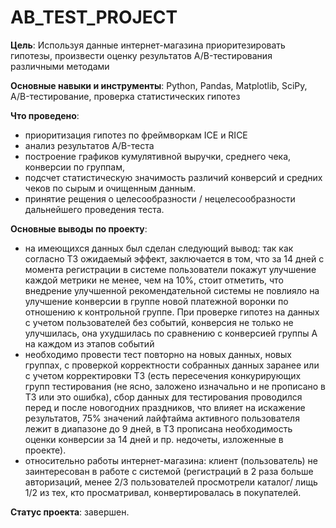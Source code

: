# AB_TEST_PROJECT
**Цель**: Используя данные интернет-магазина приоритезировать гипотезы, произвести оценку результатов A/B-тестирования различными методами

**Основные навыки и инструменты**: Python, Pandas, Matplotlib, SciPy, A/B-тестирование, проверка статистических гипотез

**Что проведено**: 
- приоритизация гипотез по фреймворкам ICE и RICE
- анализ результатов A/B-теста
- построение графиков кумулятивной выручки, среднего чека, конверсии по группам,
- подсчет статистическую значимость различий конверсий и средних чеков по сырым и очищенным данным.
- принятие рещения о целесообразности / нецелесообразности дальнейшего проведения теста.

**Основные выводы по проекту**: 
- на имеющихся данных был сделан следующий вывод: так как согласно ТЗ ожидаемый эффект, заключается в том, что за 14 дней с момента регистрации в системе пользователи покажут улучшение каждой метрики не менее, чем на 10%, стоит отметить, что внедрение улучшенной рекомендательной системы не повлияло на улучшение конверсии в группе новой платежной воронки по отношению к контрольной группе. При проверке гипотез на данных с учетом пользователей без событий, конверсия не только не улучшилась, она ухудшилась по сравнению с конверсией группы А на каждом из этапов событий
- необходимо провести тест повторно на новых данных, новых группах, с проверкой корректности собранных данных заранее или с учетом корректировки ТЗ (есть пересечения конкурирующих групп тестирования (не ясно, заложено изначально и не прописано в ТЗ или это ошибка), сбор данных для тестирования проводился перед и после новогодних праздников, что влияет на искажение результатов, 75% значений лайфтайма активного пользователя лежит в диапазоне до 9 дней, в ТЗ прописана необходимость оценки конверсии за 14 дней и пр. недочеты, изложенные в проекте). 
- относительно работы интернет-магазина: клиент (пользователь) не заинтересован в работе с системой (регистраций в 2 раза больше авторизаций, менее 2/3 пользователей просмотрели каталог/ лищь 1/2 из тех, кто просматривал, конвертировалась в покупателей.


**Статус проекта**: завершен. 

